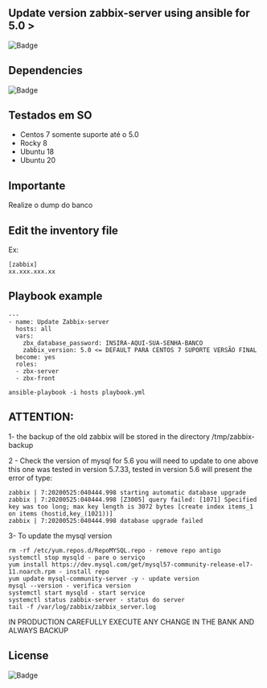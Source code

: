 ## Update version zabbix-server using ansible for 5.0 >

![Badge](https://img.shields.io/badge/ansible-zabbix-red)

## Dependencies
![Badge](https://img.shields.io/badge/ansible-2.9.10-blue)

## Testados em SO 
- Centos 7 somente suporte até o 5.0
- Rocky 8
- Ubuntu 18
- Ubuntu 20

## Importante 

Realize o dump do banco

## Edit the inventory file 
Ex:
```
[zabbix]
xx.xxx.xxx.xx 
```
## Playbook example
```
---
- name: Update Zabbix-server
  hosts: all
  vars:
    zbx_database_password: INSIRA-AQUI-SUA-SENHA-BANCO
    zabbix_version: 5.0 <= DEFAULT PARA CENTOS 7 SUPORTE VERSÃO FINAL
  become: yes
  roles:
  - zbx-server
  - zbx-front
```
``` 
ansible-playbook -i hosts playbook.yml
``` 
## ATTENTION: 

1- the backup of the old zabbix will be stored in the directory /tmp/zabbix-backup

2 - Check the version of mysql for 5.6 you will need to update to one above this one was tested in version 5.7.33, tested in version 5.6 will present the error of type:
```
zabbix | 7:20200525:040444.998 starting automatic database upgrade
zabbix | 7:20200525:040444.998 [Z3005] query failed: [1071] Specified key was too long; max key length is 3072 bytes [create index items_1 on items (hostid,key_(1021))]
zabbix | 7:20200525:040444.998 database upgrade failed
```
3- To update the mysql version
```
rm -rf /etc/yum.repos.d/RepoMYSQL.repo - remove repo antigo 
systemctl stop mysqld - pare o serviço
yum install https://dev.mysql.com/get/mysql57-community-release-el7-11.noarch.rpm - install repo
yum update mysql-community-server -y - update version
mysql --version - verifica version
systemctl start mysqld - start service
systemctl status zabbix-server - status do server 
tail -f /var/log/zabbix/zabbix_server.log
```

IN PRODUCTION CAREFULLY EXECUTE ANY CHANGE IN THE BANK AND ALWAYS BACKUP

## License
![Badge](https://img.shields.io/badge/license-GPLv3-green)
